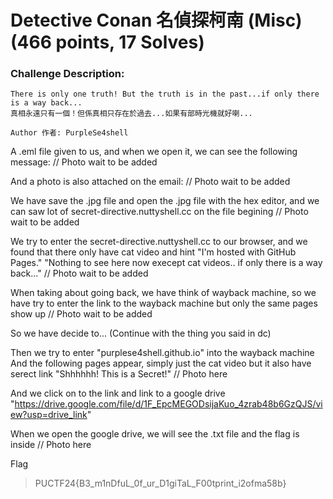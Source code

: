 # Detective Conan 名偵探柯南 (Misc) (466 points, 17 Solves)

### Challenge Description:
```
There is only one truth! But the truth is in the past...if only there is a way back...
真相永遠只有一個！但係真相只存在於過去...如果有部時光機就好喇...

Author 作者: PurpleSe4shell
```

A .eml file given to us, and when we open it, we can see the following message:
// Photo wait to be added

And a photo is also attached on the email:
// Photo wait to be added

We have save the .jpg file and open the .jpg file with the hex editor, and we can saw lot of secret-directive.nuttyshell.cc on the file begining
// Photo wait to be added

We try to enter the secret-directive.nuttyshell.cc to our browser, and we found that there only have cat video and hint
"I'm hosted with GitHub Pages."
"Nothing to see here now execept cat videos.. if only there is a way back..."
// Photo wait to be added

When taking about going back, we have think of wayback machine, so we have try to enter the link to the wayback machine
but only the same pages show up
// Photo wait to be added

So we have decide to... (Continue with the thing you said in dc)

Then we try to enter "purplese4shell.github.io" into the wayback machine
And the following pages appear, simply just the cat video but it also have serect link "Shhhhhh! This is a Secret!"
// Photo here

And we click on to the link and link to a google drive "https://drive.google.com/file/d/1F_EpcMEGODsijaKuo_4zrab48b6GzQJS/view?usp=drive_link"

When we open the google drive, we will see the .txt file and the flag is inside
// Photo here

Flag
> PUCTF24{B3_m1nDfuL_0f_ur_D1giTaL_F00tprint_i2ofma58b}
